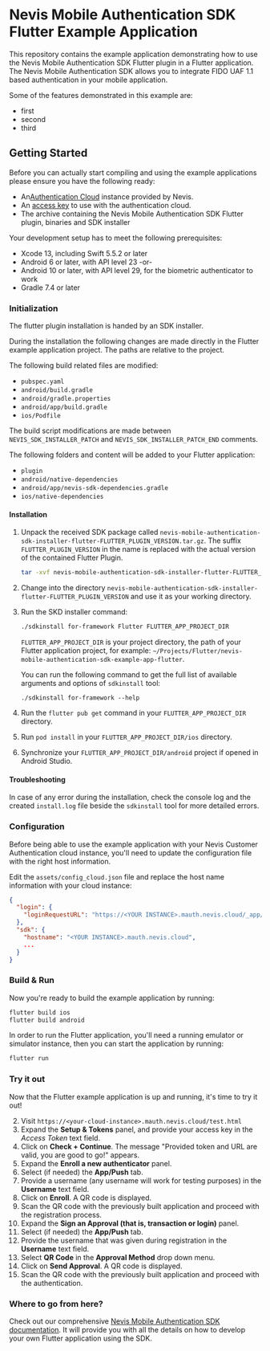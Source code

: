 # Nevis Mobile Authentication SDK Flutter Example Application

This repository contains the example application demonstrating how to use the Nevis Mobile Authentication SDK Flutter plugin in a Flutter application.
The Nevis Mobile Authentication SDK allows you to integrate FIDO UAF 1.1 based authentication in your mobile application. 

Some of the features demonstrated in this example are:

* first
* second
* third

## Getting Started

Before you can actually start compiling and using the example applications please ensure you have the following ready:

* An[Authentication Cloud](https://docs.nevis.net/authcloud/) instance provided by Nevis.
* An [access key](https://docs.nevis.net/authcloud/access-app/access-key) to use with the authentication cloud.
* The archive containing the Nevis Mobile Authentication SDK Flutter plugin, binaries and SDK installer

Your development setup has to meet the following prerequisites:

* Xcode 13, including Swift 5.5.2 or later
* Android 6 or later, with API level 23 -or-
* Android 10 or later, with API level 29, for the biometric authenticator to work
* Gradle 7.4 or later

### Initialization

The flutter plugin installation is handed by an SDK installer.

During the installation the following changes are made directly in the Flutter example application project. The paths are relative to the project.

The following build related files are modified:

- `pubspec.yaml`
- `android/build.gradle`
- `android/gradle.properties`
- `android/app/build.gradle`
- `ios/Podfile`

The build script modifications are made between `NEVIS_SDK_INSTALLER_PATCH` and `NEVIS_SDK_INSTALLER_PATCH_END` comments.

The following folders and content will be added to your Flutter application:

- `plugin`
- `android/native-dependencies`
- `android/app/nevis-sdk-dependencies.gradle`
- `ios/native-dependencies`

#### Installation

1. Unpack the received SDK package called `nevis-mobile-authentication-sdk-installer-flutter-FLUTTER_PLUGIN_VERSION.tar.gz`. The suffix `FLUTTER_PLUGIN_VERSION` in the name is replaced with the actual version of the contained Flutter Plugin.

   ```bash
   tar -xvf nevis-mobile-authentication-sdk-installer-flutter-FLUTTER_PLUGIN_VERSION.tar.gz
   ```

2. Change into the directory `nevis-mobile-authentication-sdk-installer-flutter-FLUTTER_PLUGIN_VERSION` and use it as your working directory.
3. Run the SKD installer command:

   ```bash
   ./sdkinstall for-framework Flutter FLUTTER_APP_PROJECT_DIR
   ```

   `FLUTTER_APP_PROJECT_DIR` is your project directory, the path of your Flutter application project, for example: `~/Projects/Flutter/nevis-mobile-authentication-sdk-example-app-flutter`.

   You can run the following command to get the full list of available arguments and options of `sdkinstall` tool:

   ```shell
   ./sdkinstall for-framework --help
   ```

4. Run the `flutter pub get` command in your `FLUTTER_APP_PROJECT_DIR` directory.
5. Run `pod install` in your `FLUTTER_APP_PROJECT_DIR/ios` directory.
6. Synchronize your `FLUTTER_APP_PROJECT_DIR/android` project if opened in Android Studio.

#### Troubleshooting

In case of any error during the installation, check the console log and the created `install.log` file beside the `sdkinstall` tool for more detailed errors.

### Configuration

Before being able to use the example application with your Nevis Customer Authentication cloud instance, you'll need to update the configuration file with the right host information.

Edit the `assets/config_cloud.json` file and replace the host name information with your cloud instance:

```json
{
  "login": {
    "loginRequestURL": "https://<YOUR INSTANCE>.mauth.nevis.cloud/_app/auth/pwd"
  },
  "sdk": {
    "hostname": "<YOUR INSTANCE>.mauth.nevis.cloud",
    ...
  }
}
```

### Build & Run

Now you're ready to build the example application by running:

```bash
flutter build ios
flutter build android
```

In order to run the Flutter application, you'll need a running emulator or simulator instance, then you can start the application by running:

```bash
flutter run
```

### Try it out 

Now that the Flutter example application is up and running, it's time to try it out!

2. Visit `https://<your-cloud-instance>.mauth.nevis.cloud/test.html`
3. Expand the **Setup & Tokens** panel, and provide your access key in the *Access Token* text field.
4. Click on **Check + Continue**. The message "Provided token and URL are valid, you are good to go!" appears.
5. Expand the **Enroll a new authenticator** panel.
6. Select (if needed) the **App/Push** tab.
7. Provide a username (any username will work for testing purposes) in the **Username** text field.
8. Click on **Enroll**. A QR code is displayed.
9. Scan the QR code with the previously built application and proceed with the registration process.
10. Expand the **Sign an Approval (that is, transaction or login)** panel.
11. Select (if needed) the **App/Push** tab.
12. Provide the username that was given during registration in the **Username** text field.
13. Select **QR Code** in the **Approval Method** drop down menu.
14. Click on **Send Approval**. A QR code is displayed.
15. Scan the QR code with the previously built application and proceed with the authentication.

### Where to go from here?

Check out our comprehensive [Nevis Mobile Authentication SDK documentation](https://docs.nevis.net/mobilesdk/).
 It will provide you with all the details on how to develop your own Flutter application using the SDK.
